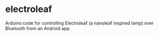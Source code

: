 # electroleaf
Arduino code for controlling Electroleaf (a nanoleaf inspired lamp) over Bluetooth from an Android app
